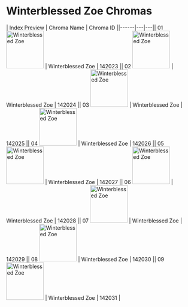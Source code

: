 # Winterblessed Zoe Chromas

| Index  Preview | Chroma Name | Chroma ID ||------|---|---|| 01  <img src='https://raw.communitydragon.org/latest/plugins/rcp-be-lol-game-data/global/default/v1/champion-chroma-images/142/142023.png' alt='Winterblessed Zoe' width='100'> | Winterblessed Zoe | 142023 || 02  <img src='https://raw.communitydragon.org/latest/plugins/rcp-be-lol-game-data/global/default/v1/champion-chroma-images/142/142024.png' alt='Winterblessed Zoe' width='100'> | Winterblessed Zoe | 142024 || 03  <img src='https://raw.communitydragon.org/latest/plugins/rcp-be-lol-game-data/global/default/v1/champion-chroma-images/142/142025.png' alt='Winterblessed Zoe' width='100'> | Winterblessed Zoe | 142025 || 04  <img src='https://raw.communitydragon.org/latest/plugins/rcp-be-lol-game-data/global/default/v1/champion-chroma-images/142/142026.png' alt='Winterblessed Zoe' width='100'> | Winterblessed Zoe | 142026 || 05  <img src='https://raw.communitydragon.org/latest/plugins/rcp-be-lol-game-data/global/default/v1/champion-chroma-images/142/142027.png' alt='Winterblessed Zoe' width='100'> | Winterblessed Zoe | 142027 || 06  <img src='https://raw.communitydragon.org/latest/plugins/rcp-be-lol-game-data/global/default/v1/champion-chroma-images/142/142028.png' alt='Winterblessed Zoe' width='100'> | Winterblessed Zoe | 142028 || 07  <img src='https://raw.communitydragon.org/latest/plugins/rcp-be-lol-game-data/global/default/v1/champion-chroma-images/142/142029.png' alt='Winterblessed Zoe' width='100'> | Winterblessed Zoe | 142029 || 08  <img src='https://raw.communitydragon.org/latest/plugins/rcp-be-lol-game-data/global/default/v1/champion-chroma-images/142/142030.png' alt='Winterblessed Zoe' width='100'> | Winterblessed Zoe | 142030 || 09  <img src='https://raw.communitydragon.org/latest/plugins/rcp-be-lol-game-data/global/default/v1/champion-chroma-images/142/142031.png' alt='Winterblessed Zoe' width='100'> | Winterblessed Zoe | 142031 |